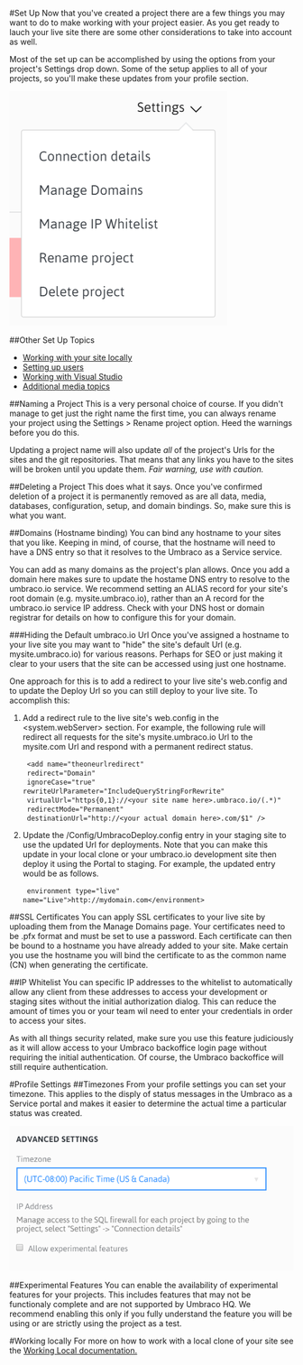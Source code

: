 #Set Up
Now that you've created a project there are a few things you may want to do to make working with your project easier. As you get ready to lauch your live site there are some other considerations to take into account as well.

Most of the set up can be accomplished by using the options from your project's Settings drop down. Some of the setup applies to all of your projects, so you'll make these updates from your profile section.

![settings](images/settings.PNG)

##Other Set Up Topics
- [Working with your site locally](working-local.md)
- [Setting up users](Users.md)
- [Working with Visual Studio](visualstudio.md)
- [Additional media topics](media.md)


##Naming a Project
This is a very personal choice of course. If you didn't manage to get just the right name the first time, you can always rename your project using the Settings > Rename project option. Heed the warnings before you do this.

Updating a project name will also update *all* of the project's Urls for the sites and the git repositories. That means that any links you have to the sites will be broken until you update them. *Fair warning, use with caution.*

##Deleting a Project
This does what it says. Once you've confirmed deletion of a project it is permanently removed as are all data, media, databases, configuration, setup, and domain bindings. So, make sure this is what you want.

##Domains (Hostname binding)
You can bind any hostname to your sites that you like. Keeping in mind, of course, that the hostname will need to have a DNS entry so that it resolves to the Umbraco as a Service service.

You can add as many domains as the project's plan allows. Once you add a domain here makes sure to update the hostame DNS entry to resolve to the umbraco.io service. We recommend setting an ALIAS record for your site's root domain (e.g. mysite.umbraco.io), rather than an A record for the umbraco.io service IP address. Check with your DNS host or domain registrar for details on how to configure this for your domain.

###Hiding the Default umbraco.io Url
Once you've assigned a hostname to your live site you may want to "hide" the site's default Url (e.g. mysite.umbraco.io) for various reasons. Perhaps for SEO or just making it clear to your users that the site can be accessed using just one hostname.

One approach for this is to add a redirect to your live site's web.config and to update the Deploy Url so you can still deploy to your live site. To accomplish this:

1. Add a redirect rule to the live site's web.config in the <system.webServer><httpRedirect> section. For example, the following rule will redirect all requests for the site's mysite.umbraco.io Url to the mysite.com Url and respond with a permanent redirect status.

        <add name="theoneurlredirect"
        redirect="Domain"
        ignoreCase="true" rewriteUrlParameter="IncludeQueryStringForRewrite"
        virtualUrl="https{0,1}://<your site name here>.umbraco.io/(.*)"
        redirectMode="Permanent"
        destinationUrl="http://<your actual domain here>.com/$1" />

2. Update the /Config/UmbracoDeploy.config entry in your staging site to use the updated Url for deployments. Note that you can make this update in your local clone or your umbraco.io development site then deploy it using the Portal to staging. For example, the updated entry would be as follows.

        environment type="live" name="Live">http://mydomain.com</environment>

##SSL Certificates
You can apply SSL certificates to your live site by uploading them from the Manage Domains page. Your certificates need to be .pfx format and must be set to use a password. Each certificate can then be bound to a hostname you have already added to your site. Make certain you use the hostname you will bind the certificate to as the common name (CN) when generating the certificate.

##IP Whitelist
You can specific IP addresses to the whitelist to automatically allow any client from these addresses to access your development or staging sites without the initial authorization dialog. This can reduce the amount of times you or your team wil need to enter your credentials in order to access your sites.

As with all things security related, make sure you use this feature judiciously as it will allow access to your Umbraco backoffice login page without requiring the initial authentication. Of course, the Umbraco backoffice will still require authentication.

#Profile Settings
##Timezones
From your profile settings you can set your timezone. This applies to the disply of status messages in the Umbraco as a Service portal and makes it easier to determine the actual time a particular status was created.

![timezones](images/timezones.PNG)

##Experimental Features
You can enable the availability of experimental features for your projects. This includes features that may not be functionaly complete and are not supported by Umbraco HQ. We recommend enabling this only if you fully understand the feature you will be using or are strictly using the project as a test.

#Working locally
For more on how to work with a local clone of your site see the [Working Local documentation.](working-local.md)
